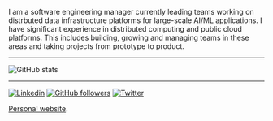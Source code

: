 I am a software engineering manager currently leading teams working on distrbuted data infrastructure platforms for large-scale AI/ML applications. I have significant experience in distributed computing and public cloud platforms. This includes building, growing and managing teams in these areas and taking projects from prototype to product.

---

![GitHub stats](https://github-readme-stats.vercel.app/api?username=manastalukdar&show_icons=true)

<!--&hide_border=true-->

---

[![Linkedin](https://img.shields.io/badge/-LinkedIn-222222?style=flat-square&logo=Linkedin&logoColor=white&link=https://www.linkedin.com/in/manastalukdar/)](https://www.linkedin.com/in/manastalukdar/)
[![GitHub followers](https://img.shields.io/github/followers/manastalukdar.svg?style=social&label=Follow&maxAge=2592000)](https://github.com/manastalukdar?tab=followers)
[![Twitter](https://img.shields.io/badge/-Twitter-222222?style=flat-square&logo=twitter&logoColor=white&link=https://twitter.com/manastalukdar)](https://twitter.com/manastalukdar)

[Personal website](https://manastalukdar.github.io/).

<!--
**manastalukdar/manastalukdar** is a ✨ _special_ ✨ repository because its `README.md` (this file) appears on your GitHub profile.

Here are some ideas to get you started:

- 🔭 I’m currently working on ...
- 🌱 I’m currently learning ...
- 👯 I’m looking to collaborate on ...
- 🤔 I’m looking for help with ...
- 💬 Ask me about ...
- 📫 How to reach me: ...
- 😄 Pronouns: ...
- ⚡ Fun fact: ...
-->
